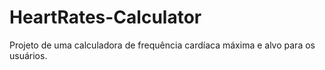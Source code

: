 # HeartRates-Calculator
Projeto de uma calculadora de frequência cardíaca máxima e alvo para os usuários.
